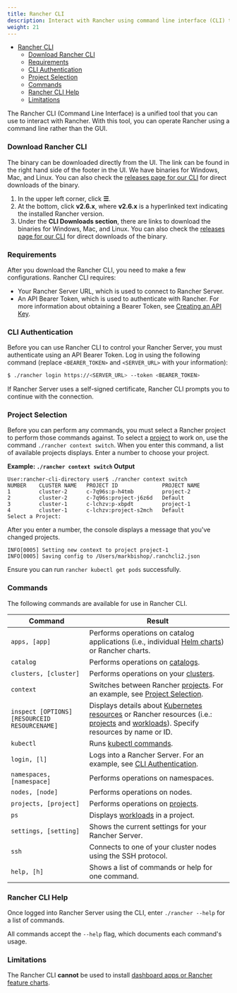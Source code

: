 ```yaml
---
title: Rancher CLI
description: Interact with Rancher using command line interface (CLI) tools from your workstation.
weight: 21
---
```


- [Rancher CLI](#rancher-cli)
  - [Download Rancher CLI](#download-rancher-cli)
  - [Requirements](#requirements)
  - [CLI Authentication](#cli-authentication)
  - [Project Selection](#project-selection)
  - [Commands](#commands)
  - [Rancher CLI Help](#rancher-cli-help)
  - [Limitations](#limitations) 

The Rancher CLI (Command Line Interface) is a unified tool that you can use to interact with Rancher. With this tool, you can operate Rancher using a command line rather than the GUI.

### Download Rancher CLI

The binary can be downloaded directly from the UI. The link can be found in the right hand side of the footer in the UI. We have binaries for Windows, Mac, and Linux. You can also check the [releases page for our CLI](https://github.com/ranchcli/releases) for direct downloads of the binary.

1. In the upper left corner, click **☰**.
1. At the bottom, click **v2.6.x**, where **v2.6.x** is a hyperlinked text indicating the installed Rancher version.
1. Under the **CLI Downloads section**, there are links to download the binaries for Windows, Mac, and Linux. You can also check the [releases page for our CLI](https://github.com/ranchcli/releases) for direct downloads of the binary.

### Requirements

After you download the Rancher CLI, you need to make a few configurations. Rancher CLI requires:

- Your Rancher Server URL, which is used to connect to Rancher Server.
- An API Bearer Token, which is used to authenticate with Rancher. For more information about obtaining a Bearer Token, see [Creating an API Key](../user-settings/api-keys.md).

### CLI Authentication

Before you can use Rancher CLI to control your Rancher Server, you must authenticate using an API Bearer Token. Log in using the following command (replace `<BEARER_TOKEN>` and `<SERVER_URL>` with your information):

```bash
$ ./rancher login https://<SERVER_URL> --token <BEARER_TOKEN>
```

If Rancher Server uses a self-signed certificate, Rancher CLI prompts you to continue with the connection.

### Project Selection

Before you can perform any commands, you must select a Rancher project to perform those commands against. To select a [project](../../how-to-guides/advanced-user-guides/manage-clusters/projects-and-namespaces.md) to work on, use the command `./rancher context switch`. When you enter this command, a list of available projects displays. Enter a number to choose your project.

**Example: `./rancher context switch` Output**
```
User:rancher-cli-directory user$ ./rancher context switch
NUMBER    CLUSTER NAME   PROJECT ID              PROJECT NAME
1         cluster-2      c-7q96s:p-h4tmb         project-2
2         cluster-2      c-7q96s:project-j6z6d   Default
3         cluster-1      c-lchzv:p-xbpdt         project-1
4         cluster-1      c-lchzv:project-s2mch   Default
Select a Project:
```

After you enter a number, the console displays a message that you've changed projects.

```
INFO[0005] Setting new context to project project-1
INFO[0005] Saving config to /Users/markbishop/.ranchcli2.json
```

Ensure you can run `rancher kubectl get pods` successfully.

### Commands

The following commands are available for use in Rancher CLI.

| Command  | Result  |
|---|---|
| `apps, [app]`  | Performs operations on catalog applications (i.e., individual [Helm charts](https://docs.helm.sh/developing_charts/)) or Rancher charts.  |
| `catalog`  | Performs operations on [catalogs](../../pages-for-subheaders/helm-charts-in-rancher.md).  |
| `clusters, [cluster]`  | Performs operations on your [clusters](../../pages-for-subheaders/kubernetes-clusters-in-rancher-setup.md).  |
| `context`  | Switches between Rancher [projects](../../how-to-guides/advanced-user-guides/manage-clusters/projects-and-namespaces.md). For an example, see [Project Selection](#project-selection).  |
| `inspect [OPTIONS] [RESOURCEID RESOURCENAME]`  | Displays details about [Kubernetes resources](https://kubernetes.io/docs/reference/kubectl/cheatsheet/#resource-types) or Rancher resources (i.e.: [projects](../../how-to-guides/advanced-user-guides/manage-clusters/projects-and-namespaces.md) and [workloads](../../pages-for-subheaders/workloads-and-pods.md)). Specify resources by name or ID.  |
| `kubectl`  |Runs [kubectl commands](https://kubernetes.io/docs/reference/kubectl/overview/#operations).   |
| `login, [l]`  | Logs into a Rancher Server. For an example, see [CLI Authentication](#cli-authentication).  |
| `namespaces, [namespace]`  |Performs operations on namespaces.   |
| `nodes, [node]`  |Performs operations on nodes.   |
| `projects, [project]`  | Performs operations on [projects](../../how-to-guides/advanced-user-guides/manage-clusters/projects-and-namespaces.md).  |
| `ps`  | Displays [workloads](../../pages-for-subheaders/workloads-and-pods.md) in a project.  |
| `settings, [setting]`  | Shows the current settings for your Rancher Server.  |
| `ssh`  | Connects to one of your cluster nodes using the SSH protocol.  |
| `help, [h]`  | Shows a list of commands or help for one command.  |


### Rancher CLI Help

Once logged into Rancher Server using the CLI, enter `./rancher --help` for a list of commands.

All commands accept the `--help` flag, which documents each command's usage.

### Limitations

The Rancher CLI **cannot** be used to install [dashboard apps or Rancher feature charts](../../pages-for-subheaders/helm-charts-in-rancher.md).